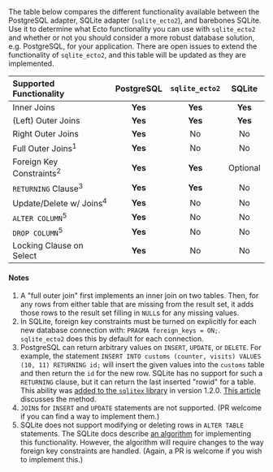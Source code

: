 The table below compares the different functionality available between the PostgreSQL adapter, SQLite adapter (`sqlite_ecto2`), and barebones SQLite.  Use it to determine what Ecto functionality you can use with `sqlite_ecto2` and whether or not you should consider a more robust database solution, e.g. PostgreSQL, for your application.  There are open issues to extend the functionality of `sqlite_ecto2`, and this table will be updated as they are implemented.

| Supported Functionality            | PostgreSQL | `sqlite_ecto2` |  SQLite
|:-----------------------------------|:----------:|:--------------:|:--------:
| Inner Joins                        |  **Yes**   |   **Yes**      | **Yes**
| (Left) Outer Joins                 |  **Yes**   |   **Yes**      | **Yes**
| Right Outer Joins                  |  **Yes**   |      No        |    No
| Full Outer Joins<sup>1</sup>       |  **Yes**   |      No        |    No
| Foreign Key Constraints<sup>2</sup>|  **Yes**   |   **Yes**      | Optional
| `RETURNING` Clause<sup>3</sup>     |  **Yes**   |   **Yes**      |    No
| Update/Delete w/ Joins<sup>4</sup> |  **Yes**   |      No        |    No
| `ALTER COLUMN`<sup>5</sup>         |  **Yes**   |      No        |    No
| `DROP COLUMN`<sup>5</sup>          |  **Yes**   |      No        |    No
| Locking Clause on Select           |  **Yes**   |      No        |    No

#### Notes

1. A "full outer join" first implements an inner join on two tables.  Then, for any rows from either table that are missing from the result set, it adds those rows to the result set filling in `NULL`s for any missing values.
2. In SQLite, foreign key constraints must be turned on explicitly for each new database connection with:  `PRAGMA foreign_keys = ON;`.  `sqlite_ecto2` does this by default for each connection.
3. PostgreSQL can return arbitrary values on `INSERT`, `UPDATE`, or `DELETE`.  For example, the statement `INSERT INTO customs (counter, visits) VALUES (10, 11) RETURNING id;` will insert the given values into the `customs` table and then return the `id` for the new row.  SQLite has no support for such a `RETURNING` clause, but it can return the last inserted "rowid" for a table.  This ability was [added to the `sqlitex` library](https://github.com/mmmries/sqlitex/pull/55) in version 1.2.0.  [This article](sqlite.ectos-pseudo-returning-clause.md) discusses the method.
4. `JOIN`s for `INSERT` and `UPDATE` statements are not supported. (PR welcome if you can find a way to implement them.)
5. SQLite does not support modifying or deleting rows in `ALTER TABLE` statements.  The SQLite docs describe [an algorithm](https://www.sqlite.org/lang_altertable.html) for implementing this functionality.  However, the algorithm will require changes to the way foreign key constraints are handled. (Again, a PR is welcome if you wish to implement this.)
